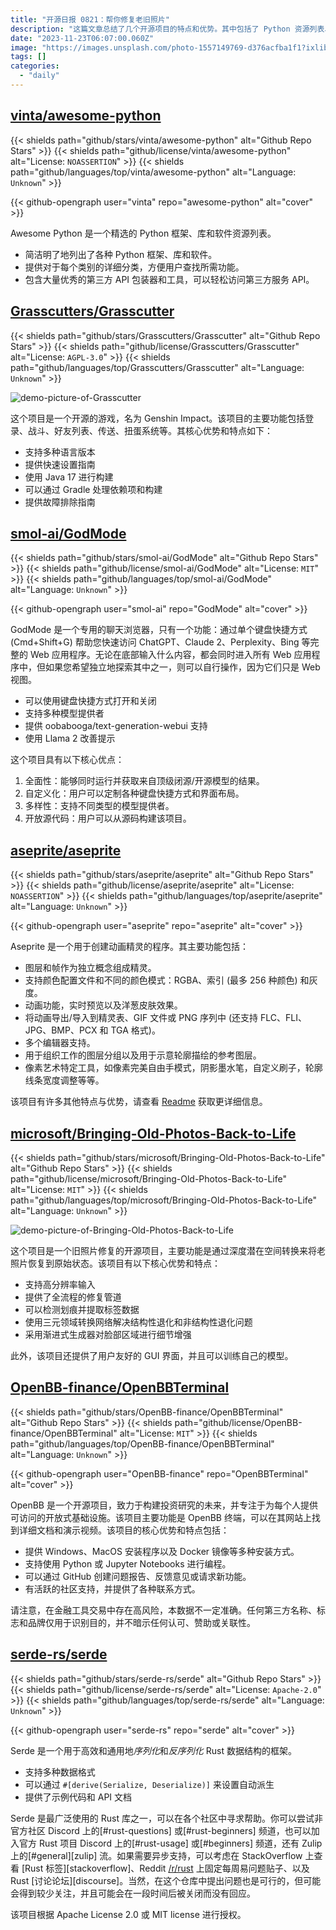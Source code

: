 ```yaml
---
title: "开源日报 0821：帮你修复老旧照片"
description: "这篇文章总结了几个开源项目的特点和优势。其中包括了 Python 资源列表、金融研究工具、动画精灵程序、游戏和旧照片修复项目等。这些项目提供了丰富的功能和技术支持，用户可以根据自己的需求进行定制和改进。总的来说，这些开源项目为开发者和用户提供了各种有用的工具和资源。"
date: "2023-11-23T06:07:00.060Z"
image: "https://images.unsplash.com/photo-1557149769-d376acfba1f1?ixlib=rb-4.0.3&q=85&fm=jpg&crop=entropy&cs=srgb"
tags: []
categories:
  - "daily"
---
```


## [vinta/awesome-python](https://github.com/vinta/awesome-python)

{{< shields path="github/stars/vinta/awesome-python" alt="Github Repo Stars" >}} {{< shields path="github/license/vinta/awesome-python" alt="License: `NOASSERTION`" >}} {{< shields path="github/languages/top/vinta/awesome-python" alt="Language: `Unknown`" >}}

{{< github-opengraph user="vinta" repo="awesome-python" alt="cover" >}}

Awesome Python 是一个精选的 Python 框架、库和软件资源列表。

- 简洁明了地列出了各种 Python 框架、库和软件。
- 提供对于每个类别的详细分类，方便用户查找所需功能。
- 包含大量优秀的第三方 API 包装器和工具，可以轻松访问第三方服务 API。

## [Grasscutters/Grasscutter](https://github.com/Grasscutters/Grasscutter)

{{< shields path="github/stars/Grasscutters/Grasscutter" alt="Github Repo Stars" >}} {{< shields path="github/license/Grasscutters/Grasscutter" alt="License: `AGPL-3.0`" >}} {{< shields path="github/languages/top/Grasscutters/Grasscutter" alt="Language: `Unknown`" >}}

![demo-picture-of-Grasscutter](https://static.osguider.com/history/2023/c8b60d8b4a3866a246372ddd2069a3fb.png)

这个项目是一个开源的游戏，名为 Genshin Impact。该项目的主要功能包括登录、战斗、好友列表、传送、扭蛋系统等。其核心优势和特点如下：

- 支持多种语言版本
- 提供快速设置指南
- 使用 Java 17 进行构建
- 可以通过 Gradle 处理依赖项和构建
- 提供故障排除指南

## [smol-ai/GodMode](https://github.com/smol-ai/GodMode)

{{< shields path="github/stars/smol-ai/GodMode" alt="Github Repo Stars" >}} {{< shields path="github/license/smol-ai/GodMode" alt="License: `MIT`" >}} {{< shields path="github/languages/top/smol-ai/GodMode" alt="Language: `Unknown`" >}}

{{< github-opengraph user="smol-ai" repo="GodMode" alt="cover" >}}

GodMode 是一个专用的聊天浏览器，只有一个功能：通过单个键盘快捷方式 (Cmd+Shift+G) 帮助您快速访问 ChatGPT、Claude 2、Perplexity、Bing 等完整的 Web 应用程序。无论在底部输入什么内容，都会同时进入所有 Web 应用程序中，但如果您希望独立地探索其中之一，则可以自行操作，因为它们只是 Web 视图。

- 可以使用键盘快捷方式打开和关闭
- 支持多种模型提供者
- 提供 oobabooga/text-generation-webui 支持
- 使用 Llama 2 改善提示

这个项目具有以下核心优点：

1. 全面性：能够同时运行并获取来自顶级闭源/开源模型的结果。
2. 自定义化：用户可以定制各种键盘快捷方式和界面布局。
3. 多样性：支持不同类型的模型提供者。
4. 开放源代码：用户可以从源码构建该项目。

## [aseprite/aseprite](https://github.com/aseprite/aseprite)

{{< shields path="github/stars/aseprite/aseprite" alt="Github Repo Stars" >}} {{< shields path="github/license/aseprite/aseprite" alt="License: `NOASSERTION`" >}} {{< shields path="github/languages/top/aseprite/aseprite" alt="Language: `Unknown`" >}}

{{< github-opengraph user="aseprite" repo="aseprite" alt="cover" >}}

Aseprite 是一个用于创建动画精灵的程序。其主要功能包括：

- 图层和帧作为独立概念组成精灵。
- 支持颜色配置文件和不同的颜色模式：RGBA、索引 (最多 256 种颜色) 和灰度。
- 动画功能，实时预览以及洋葱皮肤效果。
- 将动画导出/导入到精灵表、GIF 文件或 PNG 序列中 (还支持 FLC、FLI、JPG、BMP、PCX 和 TGA 格式)。
- 多个编辑器支持。
- 用于组织工作的图层分组以及用于示意轮廓描绘的参考图层。
- 像素艺术特定工具，如像素完美自由手模式，阴影墨水笔，自定义刷子，轮廓线条宽度调整等等。

该项目有许多其他特点与优势，请查看 [Readme](https://github.com/aseprite/aseprite/blob/main/LICENSE.md) 获取更详细信息。

## [microsoft/Bringing-Old-Photos-Back-to-Life](https://github.com/microsoft/Bringing-Old-Photos-Back-to-Life)

{{< shields path="github/stars/microsoft/Bringing-Old-Photos-Back-to-Life" alt="Github Repo Stars" >}} {{< shields path="github/license/microsoft/Bringing-Old-Photos-Back-to-Life" alt="License: `MIT`" >}} {{< shields path="github/languages/top/microsoft/Bringing-Old-Photos-Back-to-Life" alt="Language: `Unknown`" >}}

![demo-picture-of-Bringing-Old-Photos-Back-to-Life](https://static.osguider.com/history/2023/02b70181768fc3245125086221a88880.webp)

这个项目是一个旧照片修复的开源项目，主要功能是通过深度潜在空间转换来将老照片恢复到原始状态。该项目有以下核心优势和特点：

- 支持高分辨率输入
- 提供了全流程的修复管道
- 可以检测划痕并提取标签数据
- 使用三元领域转换网络解决结构性退化和非结构性退化问题
- 采用渐进式生成器对脸部区域进行细节增强

此外，该项目还提供了用户友好的 GUI 界面，并且可以训练自己的模型。

## [OpenBB-finance/OpenBBTerminal](https://github.com/OpenBB-finance/OpenBBTerminal)

{{< shields path="github/stars/OpenBB-finance/OpenBBTerminal" alt="Github Repo Stars" >}} {{< shields path="github/license/OpenBB-finance/OpenBBTerminal" alt="License: `MIT`" >}} {{< shields path="github/languages/top/OpenBB-finance/OpenBBTerminal" alt="Language: `Unknown`" >}}

{{< github-opengraph user="OpenBB-finance" repo="OpenBBTerminal" alt="cover" >}}

OpenBB 是一个开源项目，致力于构建投资研究的未来，并专注于为每个人提供可访问的开放式基础设施。该项目主要功能是 OpenBB 终端，可以在其网站上找到详细文档和演示视频。该项目的核心优势和特点包括：

- 提供 Windows、MacOS 安装程序以及 Docker 镜像等多种安装方式。
- 支持使用 Python 或 Jupyter Notebooks 进行编程。
- 可以通过 GitHub 创建问题报告、反馈意见或请求新功能。
- 有活跃的社区支持，并提供了各种联系方式。

请注意，在金融工具交易中存在高风险，本数据不一定准确。任何第三方名称、标志和品牌仅用于识别目的，并不暗示任何认可、赞助或关联性。

## [serde-rs/serde](https://github.com/serde-rs/serde)

{{< shields path="github/stars/serde-rs/serde" alt="Github Repo Stars" >}} {{< shields path="github/license/serde-rs/serde" alt="License: `Apache-2.0`" >}} {{< shields path="github/languages/top/serde-rs/serde" alt="Language: `Unknown`" >}}

{{< github-opengraph user="serde-rs" repo="serde" alt="cover" >}}

Serde 是一个用于高效和通用地*序列化*和*反序列化* Rust 数据结构的框架。

- 支持多种数据格式
- 可以通过 `#[derive(Serialize, Deserialize)]` 来设置自动派生
- 提供了示例代码和 API 文档

Serde 是最广泛使用的 Rust 库之一，可以在各个社区中寻求帮助。你可以尝试非官方社区 Discord 上的[#rust-questions] 或[#rust-beginners] 频道，也可以加入官方 Rust 项目 Discord 上的[#rust-usage] 或[#beginners] 频道，还有 Zulip 上的[#general][zulip] 流。如果需要异步支持，可以考虑在 StackOverflow 上查看 [Rust 标签][stackoverflow]、Reddit [/r/rust](https://www.reddit.com/r/rust) 上固定每周易问题贴子、以及 Rust [讨论论坛][discourse]。当然，在这个仓库中提出问题也是可行的，但可能会得到较少关注，并且可能会在一段时间后被关闭而没有回应。

该项目根据 Apache License 2.0 或 MIT license 进行授权。
